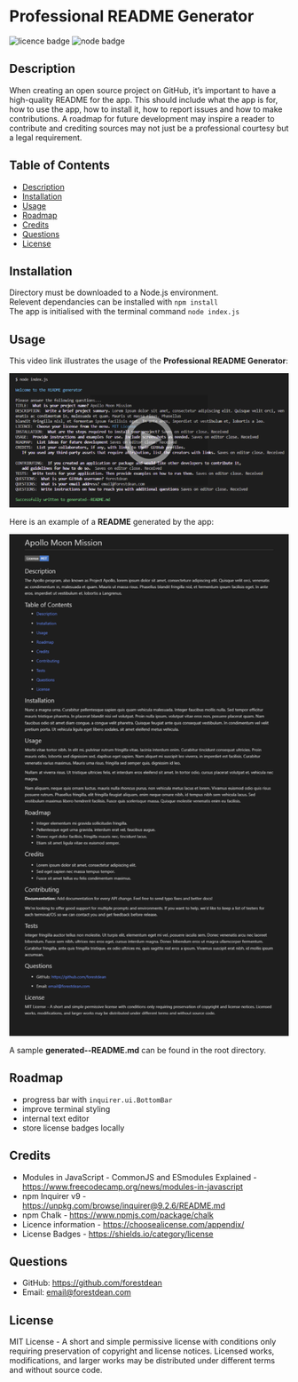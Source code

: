 # Professional README Generator
![licence badge](https://img.shields.io/badge/License-MIT-blue.svg?style=flat-square)
![node badge](https://img.shields.io/badge/NodeJS-v.16.18.0.svg?logo=node&style=flat-square)

## Description
<a name="description"></a>
When creating an open source project on GitHub, it’s important to have a high-quality README for the app. This should include what the app is for, how to use the app, how to install it, how to report issues and how to make contributions. A roadmap for future development may inspire a reader to contribute and crediting sources may not just be a professional courtesy but a legal requirement.

## Table of Contents
- [Description](#description)
- [Installation](#installation)
- [Usage](#usage)
- [Roadmap](#roadmap)
- [Credits](#credit)
- [Questions](#question)
- [License](#license)

## Installation
<a name="installation"></a>
Directory must be downloaded to a Node.js environment.  
Relevent dependancies can be installed with `npm install`   
The app is initialised with the terminal command `node index.js`

## Usage
<a name="usage"></a>

This video link illustrates the usage of the **Professional README Generator**: 

[![Watch the video](./assets/images/readmeGen-thumb.png)](https://youtu.be/FKY5hMLs1ps)     

Here is an example of a **README** generated by the app:  

![README](./assets/images/readme-600.png)

A sample **generated--README.md** can be found in the root directory.

## Roadmap
<a name="roadmap"></a>
- progress bar with `inquirer.ui.BottomBar`
- improve terminal styling
- internal text editor
- store license badges locally

## Credits
<a name="credit"></a>
- Modules in JavaScript - CommonJS and ESmodules Explained - https://www.freecodecamp.org/news/modules-in-javascript
- npm Inquirer v9 - https://unpkg.com/browse/inquirer@9.2.6/README.md
- npm Chalk - https://www.npmjs.com/package/chalk
- Licence information - https://choosealicense.com/appendix/
- License Badges - https://shields.io/category/license

## Questions
<a name="question"></a>
- GitHub: https://github.com/forestdean   
- Email: email@forestdean.com   

## License
<a name="licence"></a>
MIT License - A short and simple permissive license with conditions only requiring preservation of copyright and license notices. Licensed works, modifications, and larger works may be distributed under different terms and without source code.
